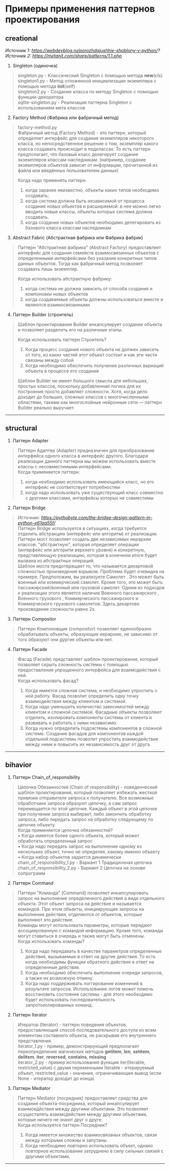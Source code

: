 # Примеры применения паттернов проектирования

## creational

*Источник 1: https://webdevblog.ru/porozhdajushhie-shablony-v-python/?*
*Источник 2: https://metanit.com/sharp/patterns/1.1.php*

1) Singleton (одиночка)
> singleton.py - Классический Singleton с помощью метода __new__(cls)  
> singleton1.py - Метод отложенной инициализации экземпляра с помощью метода __init__(self)  
> singleton2.py - Создание класса по методу Singleton с помощью функции-декоратора  
> sqlite-singleton.py - Реализация паттерна Singleton с использованием мета классов  

2) Factory Method (Фабрика или фабричный метод)
> factory-method.py  
> Фабричный метод (Factory Method) - это паттерн, который определяет интерфейс для создания экземпляров некоторого класса, но непосредственное решение о том, экземпляр какого класса создавать происходит в подклассах. То есть паттерн предполагает, что базовый класс делегирует создание экземпляров классам-наследникам. (например, создание экземпляров объектов зависит от информации, прочитанной из файла или введённых пользователем данных)   
> 
> Когда надо применять паттерн:  
> 
> 1) когда заранее неизвестно, объекты каких типов необходимо создавать;
> 2) когда система должна быть независимой от процесса создания новых объектов и расширяемой: 
> в нее можно легко вводить новые классы, объекты которых система должна создавать.
> 3) когда создание новых объектов необходимо делегировать из базового класса классам наследникам

3) Abstract Fabric (Абстрактная фабрика или Фабрика фабрик)
> Паттерн "Абстрактная фабрика" (Abstract Factory) предоставляет интерфейс для создания семейств взаимосвязанных объектов с определенными интерфейсами без указания конкретных типов данных объектов. Тогда как фабричный метод позволяет создавать лишь экземпляр.  
>
>    Когда использовать абстрактную фабрику:  
>
>    1) когда система не должна зависеть от способа создания и компоновки новых объектов  
>    2) когда создаваемые объекты должны использоваться вместе и являются взаимосвязанными  

4) Паттерн Builder (строитель)
> Шаблон проектирования Builder инкапсулирует создание объекта и позволяет разделить его на различные этапы.  
> 
> Когда использовать паттерн Строитель?  
> 
> 1) Когда процесс создания нового объекта не должен зависеть от того, из каких частей этот объект состоит и как эти части связаны между собой  
> 2) Когда необходимо обеспечить получение различных вариаций объекта в процессе его создания  
> 
> Шаблон Builder не имеет большого смысла для небольших, простых классов, поскольку добавленная логика для их построения просто добавляет сложности.
> Хотя, когда дело доходит до больших, сложных классов с многочисленными областями, такими как многослойные нейронные сети — паттерн Builder реально выручает.

---

## structural
1) Паттерн Adapter
> Паттерн Адаптер (Adapter) предназначен для преобразования интерфейса одного класса в интерфейс другого. Благодаря реализации данного паттерна мы можем использовать вместе классы с несовместимыми интерфейсами.  
> Когда применяется паттерн:  
> 1) когда необходимо использовать имеющийся класс, но его интерфейс не соответствует потребностям  
> 2) когда надо использовать уже существующий класс совместно с другими классами, интерфейсы которых не совместимы

2) Паттерн Bridge
> *Источник: https://pythobyte.com/the-bridge-design-pattern-in-python-e61aa55f/*  
> Паттерн Bridge используется в ситуациях, когда требуется отделить абстракцию (интерфейс или алгоритм) от реализации. Паттерн мост позволяет создать две независимых иерархии классов: "абстрактную", которая определяет операции (интерфейс или алгоритм верхнего уровня) и конкретную, представляющую реализацию, которая в конечном итоге будет вызвана из абстрактных операций.  
> Шаблон моста предотвращает то, что называется декартовой сложностью произведения взрывом. Проблема будет очевидна на примере. Предположим, вы реализуете Самолет . Это может быть военный или коммерческий самолет. Кроме того, это может быть пассажирский/военный или грузовой самолет. Одним из подходов к реализации этого является наличие Военного пассажирского , Военного грузового , Коммерческого пассажирского и Коммерческого грузового самолетов. Здесь декартово произведение сложности равно 2x.  

3) Паттерн Compositor
> Паттерн Компоновщик (compositor) позволяет единообразно обрабатывать объекты, образующие иерархию, не зависимо от того образуют они дургие объекты или нет.

4) Паттерн Facade
> Фасад (Facade) представляет шаблон проектирования, который позволяет скрыть сложность системы с помощью предоставления упрощенного интерфейса для взаимодействия с ней.  
> Когда использовать фасад?  
> 1) Когда имеется сложная система, и необходимо упростить с ней работу. Фасад позволит определить одну точку взаимодействия между клиентом и системой.   
> 2) Когда надо уменьшить количество зависимостей между клиентом и сложной системой. Фасадные объекты позволяют отделить, изолировать компоненты системы от клиента и развивать и работать с ними независимо.  
> 3) Когда нужно определить подсистемы компонентов в сложной системе. Создание фасадов для компонентов каждой отдельной подсистемы позволит упростить взаимодействие между ними и повысить их независимость друг от друга.  

---

## bihavior
1) Паттерн Chain_of_responsibility
> Цепочка Обязанностей (Chain of responsibility) - поведенческий шаблон проектирования, который позволяет избежать жесткой привязки отправителя запроса к получателю. Все возможные обработчики запроса образуют цепочку, а сам запрос перемещается по этой цепочке. Каждый объект в этой цепочке при получении запроса выбирает, либо закончить обработку запроса, либо передать запрос на обработку следующему по цепочке объекту.  
    Когда применяется цепочка обязанностей?  
    •	Когда имеется более одного объекта, который может обработать определенный запрос  
    •	Когда надо передать запрос на выполнение одному из нескольких объект, точно не определяя, какому именно объекту  
    •	Когда набор объектов задается динамически  
> chain_of_responsibility_1.py - Вариант 1 Традиционная цепочка  
> chain_of_responsibility_2.py - Вариант 2 Цепочка на основе сопрограмм  

2) Паттерн Command
> Паттерн "Команда" (Command) позволяет инкапсулировать запрос на выполнение определенного действия в виде отдельного объекта. Этот объект запроса на действие и называется командой. При этом объекты, инициирующие запросы на выполнение действия, отделяются от объектов, которые выполняют это действие.  
> Команды могут использовать параметры, которые передают ассоциированную с командой информацию. Кроме того, команды могут ставиться в очередь и также могут быть отменены.  
> Когда использовать команды?  
> 1) Когда надо передавать в качестве параметров определенные действия, вызываемые в ответ на другие действия. То есть когда необходимы функции обратного действия в ответ на определенные действия.  
> 2) Когда необходимо обеспечить выполнение очереди запросов, а также их возможную отмену.  
> 3) Когда надо поддерживать логгирование изменений в результате запросов. Использование логов может помочь восстановить состояние системы - для этого необходимо будет использовать последовательность запротоколированных команд.

2) Паттерн Iterator
> Итератор (Iterator) - паттерн поведения объектов, предоставляющий способ последовательного доступа ко всем элементам составного объекта, не раскрывая его внутреннего представления.  
> iterator_1.py - пример, демонстрирующий предполагает переопределение магических методов __getitem__, __len__, __setitem__, __delitem__,	__iter__, __reversed__, __contains__, __missing__  
> iterator_2.py - пример использования функции iter(Iterable, restricted_value) с двумя переменными Iterable - итерируемый объект, restricted_value - значение, ограничивающее вывод (если None - итератор доходит до конца)  

3) Паттерн Mediator
> Паттерн Mediator (посредник) предоставляет средства для создания объекта-посредника, который инкапсулирует взаимоедйствия между другими объектами.
> Это позволяет осуществлять взаимодействия между другими объектами, которые ничего не знают друг о друге.  
> Когда используется паттерн Посредник?
> 1) Когда имеется множество взаимосвязаных объектов, связи между которыми сложны и запутаны.
> 2) Когда необходимо повторно использовать объект, однако повторное использование затруднено в силу сильных связей с другими объектами.

---

